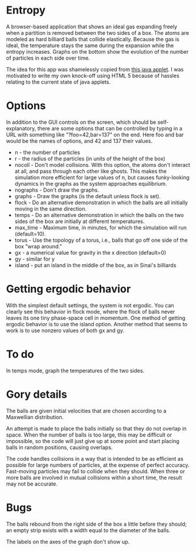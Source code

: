 Entropy
=======

A browser-based application that shows an ideal gas expanding freely
when a partition is removed between the two sides of a box.
The atoms are modeled as hard billiard balls that collide elastically.
Because the gas is ideal, the temperature stays the same during the expansion
while the entropy increases.
Graphs on the bottom show the evolution of the number of particles
in each side over time.

The idea for this app was shamelessly copied from
[this java applet](http://stp.clarku.edu/simulations/approachtoequilibrium/index.html).
I was motivated to write my own knock-off using HTML 5 because of hassles relating to
the current state of java applets.

Options
=======

In addition to the GUI controls on the screen, which should be self-explanatory,
there are some options that can be controlled by typing in a URL with something
like "?foo=42,bar=137" on the end. Here foo and bar would be the names of options,
and 42 and 137 their values.

* n - the number of particles
* r - the radius of the particles (in units of the height of the box)
* nocoll - Don't model collisions. With this option, the atoms don't interact
           at all, and pass through each other like ghosts. This makes the
           simulation more efficient for large values of n, but causes funky-looking
           dynamics in the graphs as the system approaches equilibrium.
* nographs - Don't draw the graphs.
* graphs - Draw the graphs (is the default unless flock is set).
* flock - Do an alternative demonstration in which the balls are all initially moving in the same direction.
* temps - Do an alternative demonstration in which the balls on the two sides of the box are initially
           at different temperatures.
* max_time - Maximum time, in minutes, for which the simulation will run (default=10).
* torus - Use the topology of a torus, i.e., balls that go off one side of the box "wrap around."
* gx - a numerical value for gravity in the x direction (default=0)
* gy - similar for y
* island - put an island in the middle of the box, as in Sinai's billiards

Getting ergodic behavior
========================
With the simplest default settings, the system is not ergodic. You can clearly see this
behavior in flock mode, where the flock of balls never leaves its one tiny phase-space
cell in momentum. One method of getting ergodic behavior is to use the island option.
Another method that seems to work is to use nonzero values of both gx and gy.

To do
=====
In temps mode, graph the temperatures of the two sides.

Gory details
============

The balls are given initial velocities that are chosen according to a Maxwellian
distribution.

An attempt is made to place the balls initially so that they do not overlap in space.
When the number of balls is too large, this may be difficult or impossible, so the
code will just give up at some point and start placing balls in random positions,
causing overlaps.

The code handles collisions in a way that is intended to be as efficient as possible
for large numbers of particles, at the expense of perfect accuracy.
Fast-moving particles may fail to collide when they should.
When three or more balls are involved in mutual collisions within a short time, the
result may not be accurate.

Bugs
====
The balls rebound from the right side of the box a little before they should;
an empty strip exists with a width equal to the diameter of the balls.

The labels on the axes of the graph don't show up.
